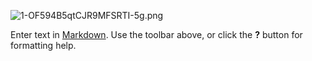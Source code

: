 ![1-OF594B5qtCJR9MFSRTI-5g.png]({{site.baseurl}}/1-OF594B5qtCJR9MFSRTI-5g.png)

Enter text in [Markdown](http://daringfireball.net/projects/markdown/). Use the toolbar above, or click the **?** button for formatting help.
